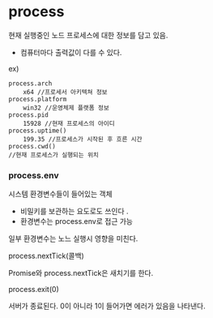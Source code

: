 # process

현재 실행중인 노드 프로세스에 대한 정보를 담고 있음.

* 컴퓨터마다 출력값이 다를 수 있다. 

ex\)

```text
process.arch  
    x64 //프로세서 아키텍쳐 정보
process.platform
    win32 //운영체제 플랫폼 정보
process.pid
    15928 //현재 프로세스의 아이디
process.uptime()
    199.35 //프로세스가 시작된 후 흐른 시간
process.cwd()
//현재 프로세스가 실행되는 위치
```



### process.env

시스템 환경변수들이 들어있는 객체 

* 비밀키를 보관하는 요도로도 쓰인다 . 
* 환경변수는 process.env로 접근 가능 

일부 환경변수는 노느 실행시 영향을 미친다. 

process.nextTick\(콜백\)

Promise와 process.nextTick은 새치기를 한다.



process.exit\(0\)

서버가 종료된다.  0이 아니라 1이 들어가면 에러가 있음을 나타낸다. 



